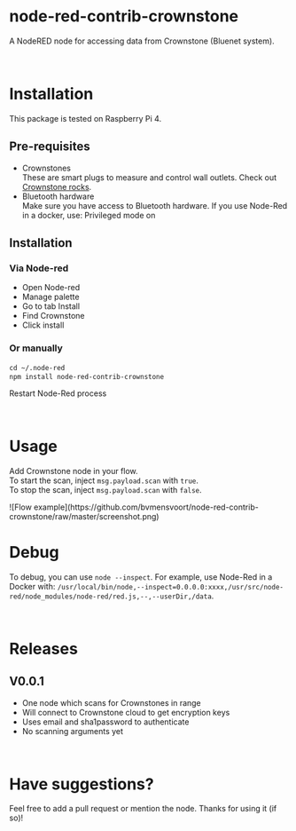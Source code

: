 # node-red-contrib-crownstone
A NodeRED node for accessing data from Crownstone (Bluenet system).

<br>

# Installation
This package is tested on Raspberry Pi 4.

## Pre-requisites
- Crownstones<br>
  These are smart plugs to measure and control wall outlets. Check out [Crownstone rocks](https://crownstone.rocks).
- Bluetooth hardware<br>
  Make sure you have access to Bluetooth hardware.
  If you use Node-Red in a docker, use: Privileged mode on

## Installation
### Via Node-red
- Open Node-red
- Manage palette
- Go to tab Install
- Find Crownstone
- Click install

### Or manually
```
cd ~/.node-red
npm install node-red-contrib-crownstone
```
Restart Node-Red process

<br>

# Usage
<p>
Add Crownstone node in your flow.<br/>
To start the scan, inject <code>msg.payload.scan</code> with <code>true</code>.<br/>
To stop the scan, inject <code>msg.payload.scan</code> with <code>false</code>.
</p>
![Flow example](https://github.com/bvmensvoort/node-red-contrib-crownstone/raw/master/screenshot.png)

<br/>

# Debug
To debug, you can use `node --inspect`.
For example, use Node-Red in a Docker with: `/usr/local/bin/node,--inspect=0.0.0.0:xxxx,/usr/src/node-red/node_modules/node-red/red.js,--,--userDir,/data`.

<br>

# Releases
## V0.0.1
- One node which scans for Crownstones in range
- Will connect to Crownstone cloud to get encryption keys
- Uses email and sha1password to authenticate
- No scanning arguments yet

<br>

# Have suggestions?

Feel free to add a pull request or mention the node.
Thanks for using it (if so)!